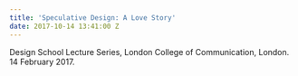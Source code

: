 ```yaml
---
title: 'Speculative Design: A Love Story'
date: 2017-10-14 13:41:00 Z
---
```


Design School Lecture Series, London College of Communication, London. 14 February 2017.